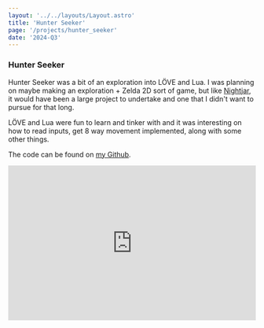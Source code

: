 ```yaml
---
layout: '../../layouts/Layout.astro'
title: 'Hunter Seeker'
page: '/projects/hunter_seeker'
date: '2024-Q3'
---
```


### Hunter Seeker

Hunter Seeker was a bit of an exploration into LÖVE and Lua. I was planning on
maybe making an exploration + Zelda 2D sort of game, but like [Nightjar](/projects/nightar), it would have been a large project to undertake and one that I didn't
want to pursue for that long.

LÖVE and Lua were fun to learn and tinker with and it was interesting on how to
read inputs, get 8 way movement implemented, along with some other things.

The code can be found on [my Github](https://github.com/tengille/hunter_seeker).

<iframe width="100%" height="315" src="https://www.youtube.com/embed/pKrVsvjF_-s?si=RM8RAPachALnqmZN" title="YouTube video player" frameborder="0" allow="accelerometer; autoplay; clipboard-write; encrypted-media; gyroscope; picture-in-picture; web-share" referrerpolicy="strict-origin-when-cross-origin" allowfullscreen></iframe>
